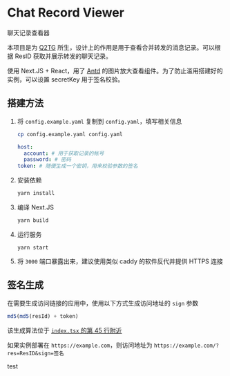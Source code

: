# Chat Record Viewer

聊天记录查看器

本项目是为 [Q2TG](https://github.com/Clansty/Q2TG) 所生，设计上的作用是用于查看合并转发的消息记录。可以根据 ResID 获取并展示转发的聊天记录。

使用 Next.JS + React，用了 [Antd](https://ant.design/) 的图片放大查看组件。为了防止滥用搭建好的实例，可以设置 secretKey 用于签名校验。

## 搭建方法

1. 将 `config.example.yaml` 复制到 `config.yaml`，填写相关信息

   ```bash
   cp config.example.yaml config.yaml
   ```

   ```yaml
   host:
     account: # 用于获取记录的帐号
     password: # 密码
   token: # 随便生成一个密钥，用来校验参数的签名
   ```

2. 安装依赖

   ```bash
   yarn install
   ```

3. 编译 Next.JS

   ```bash
   yarn build
   ```

4. 运行服务

   ```
   yarn start
   ```

5. 将 `3000` 端口暴露出来，建议使用类似 caddy 的软件反代并提供 HTTPS 连接

## 签名生成

在需要生成访问链接的应用中，使用以下方式生成访问地址的 `sign` 参数

```js
md5(md5(resId) + token)
```

该生成算法位于 [`index.tsx` 的第 45 行附近](./pages/index.tsx#L45)

如果实例部署在 `https://example.com`，则访问地址为 `https://example.com/?res=ResID&sign=签名`

test
